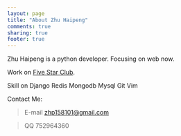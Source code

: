 ```yaml
---
layout: page
title: "About Zhu Haipeng"
comments: true
sharing: true
footer: true
---
```


Zhu Haipeng is a python developer. Focusing on web now.

Work on [Five Star Club](http://www.wuxinghui.com '五星汇').

Skill on  Django Redis Mongodb Mysql Git Vim  

Contact Me:
> E-mail <zhp158101@gmail.com>

> QQ 752964360

